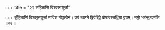 +++
title = "२२ संहितासि विश्वरूप्यूर्जा"

+++
सँ॒हि॒तासि॑ विश्वरू॒प्यू᳕र्जा मावि॑श गौप॒त्येन॑। उप॑ त्वाग्ने दि॒वेदि॑वे॒ दोषा॑वस्तर्धि॒या व॒यम्। नमो॒ भर॑न्त॒ऽएम॑सि ॥२२॥